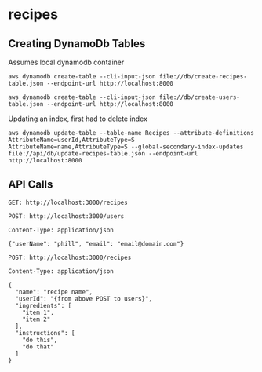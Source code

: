 # recipes

## Creating DynamoDb Tables

Assumes local dynamodb container

```
aws dynamodb create-table --cli-input-json file://db/create-recipes-table.json --endpoint-url http://localhost:8000
```

```
aws dynamodb create-table --cli-input-json file://db/create-users-table.json --endpoint-url http://localhost:8000
```

Updating an index, first had to delete index

```
aws dynamodb update-table --table-name Recipes --attribute-definitions AttributeName=userId,AttributeType=S AttributeName=name,AttributeType=S --global-secondary-index-updates file://api/db/update-recipes-table.json --endpoint-url http://localhost:8000
```

## API Calls

```
GET: http://localhost:3000/recipes
```

```
POST: http://localhost:3000/users

Content-Type: application/json

{"userName": "phill", "email": "email@domain.com"}
```

```
POST: http://localhost:3000/recipes

Content-Type: application/json

{
  "name": "recipe name",
  "userId": "{from above POST to users}",
  "ingredients": [
    "item 1",
    "item 2"
  ],
  "instructions": [
    "do this",
    "do that"
  ]
}
```
